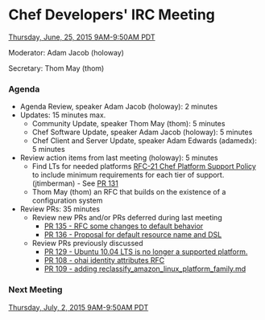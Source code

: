 # Chef Developers' IRC Meeting

[Thursday, June, 25, 2015 9AM-9:50AM PDT](http://www.timeanddate.com/worldclock/fixedtime.html?msg=%23chef-hacking+developers%27+meeting&iso=20150625T12&p1=419&am=50)

Moderator:  Adam Jacob (holoway)

Secretary:  Thom May (thom)

### Agenda
* Agenda Review, speaker Adam Jacob (holoway): 2 minutes
* Updates: 15 minutes max.
  * Community Update, speaker Thom May (thom): 5 minutes
  * Chef Software Update, speaker Adam Jacob (holoway): 5 minutes
  * Chef Client and Server Update, speaker Adam Edwards (adamedx): 5 minutes
* Review action items from last meeting (holoway): 5 minutes
  * Find LTs for needed platforms [RFC-21 Chef Platform Support Policy](https://github.com/chef/chef-rfc/blob/master/rfc021-platform-support-policy.md) to include minimum requirements for each tier of support. (jtimberman) - See [PR 131](https://github.com/chef/chef-rfc/pull/131)
  * Thom May (thom) an RFC that builds on the existence of a configuration system
* Review PRs:  35 minutes
  * Review new PRs and/or PRs deferred during last meeting
    * [PR 135 - RFC some changes to default behavior](https://github.com/chef/chef-rfc/pull/135)
    * [PR 136 - Proposal for default resource name and DSL](https://github.com/chef/chef-rfc/pull/136)
  * Review PRs previously discussed
    * [PR 129 - Ubuntu 10.04 LTS is no longer a supported platform.](https://github.com/chef/chef-rfc/pull/129)
    * [PR 108 - ohai identity attributes RFC](https://github.com/chef/chef-rfc/pull/108)
    * [PR 109 - adding reclassify_amazon_linux_platform_family.md](https://github.com/chef/chef-rfc/pull/109)

### Next Meeting

[Thursday, July, 2, 2015 9AM-9:50AM PDT](http://www.timeanddate.com/worldclock/fixedtime.html?msg=%23chef-hacking+developers%27+meeting&iso=20150702T12&p1=419&am=50)
